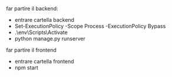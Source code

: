 far partire il backend:
- entrare cartella backend
- Set-ExecutionPolicy -Scope Process -ExecutionPolicy Bypass
- .\env\Scripts\Activate
- python manage.py runserver

far partire il frontend
- entrare cartella frontend
- npm start
